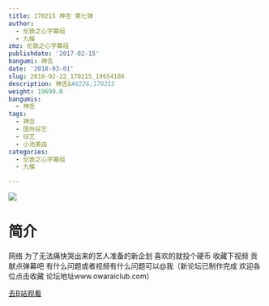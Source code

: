 ```yaml
---
title: 170215 神舌 第七弹
author:
  - 伦敦之心字幕组
  - 九條
zmz: 伦敦之心字幕组
publishdate: '2017-02-15'
bangumi: 神舌
date: '2018-03-01'
slug: 2018-02-22_170215_19654186
description: 神舌&#8226;170215
weight: 19699.0
bangumis:
  - 神舌
tags:
  - 神舌
  - 国外综艺
  - 综艺
  - 小池美由
categories:
  - 伦敦之心字幕组
  - 九條

---
```

![](https://i.imgur.com/gcSpCih.png)
# 简介  
网络
为了无法痛快哭出来的艺人准备的新企划  喜欢的就投个硬币 收藏下视频 贡献点弹幕吧 有什么问题或者视频有什么问题可以@我（新论坛已制作完成 欢迎各位点击收藏 论坛地址www.owaraiclub.com）  

[去B站观看](https://www.bilibili.com/video/av19654186/)
 

